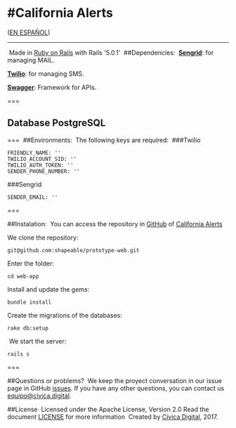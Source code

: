 #California Alerts
===
 ([EN ESPAÑOL](/LEEME.md))
___
​
Made in [Ruby on Rails](http://rubyonrails.org/) with Rails '5.0.1'
​
##Dependencies:
​
**[Sengrid](https://sendgrid.com/)**: for managing MAIL.

**[Twilio](https://www.twilio.com/)**: for managing SMS.

**[Swagger](http://swagger.io/)**: Framework for APIs.

===

## Database PostgreSQL


===
​
##Environments:
​
​The following keys are required:
​
###Twilio

    FRIENDLY_NAME: ''
    TWILIO_ACCOUNT_SID: ''
    TWILIO_AUTH_TOKEN: ''
    SENDER_PHONE_NUMBER: ''

###Sengrid

    SENDER_EMAIL: ''
   
   
===

##Instalation:
​
You can access the repository in [GitHub](https://github.com) of [California Alerts](https://github.com/shapeable/prototype-web)

We clone the repository:
    
    git@github.com:shapeable/prototype-web.git
    
Enter the folder: 

	cd web-app
	      
Install and update the gems:
    
    bundle install
    
Create the migrations of the databases:
    
    rake db:setup
​
We start the server:
    
    rails s
    

===
 
##Questions or problems?
​
We keep the proyect conversation in our issue page in GitHub [issues](https://github.com/shapeable/prototype-web/issues). If you have any other questions, you can contact us <equipo@civica.digital>.


##License
​
Licensed under the Apache License, Version 2.0 Read the document [LICENSE](http://www.apache.org/licenses/LICENSE-2.0) for more information
​
Created by [Cívica Digital](http://www.civica.digital), 2017.

